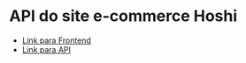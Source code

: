 # API do site e-commerce Hoshi

- [Link para Frontend](https://hoshi-react.netlify.app/)
- [Link para API](https://hoshi-api.herokuapp.com/)
